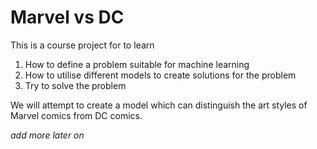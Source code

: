# Marvel vs DC

This is a course project for to learn

1. How to define a problem suitable for machine learning
2. How to utilise different models to create solutions for the problem
3. Try to solve the problem

We will attempt to create a model which can distinguish the art styles of Marvel comics from DC comics.

_add more later on_
